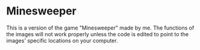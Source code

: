 # Minesweeper
This is a version of the game "Minesweeper" made by me.
The functions of the images will not work properly unless the code is edited to point to the images' specific locations on your computer.
